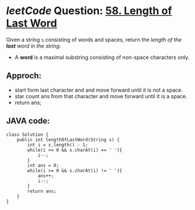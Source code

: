 # _leetCode_ Question: [58. Length of Last Word](https://leetcode.com/problems/length-of-last-word/)

Given a string `s` consisting of words and spaces, return the _length of the **last** word in the string_.

- A **word** is a maximal substring consisting of non-space characters only.

## Approch:

- start form last character and and move forward until it is not a space.
- star count ans from that character and move forward until it is a space.
- return ans;

## JAVA code:

```
class Solution {
    public int lengthOfLastWord(String s) {
        int i = s.length() - 1;
        while(i >= 0 && s.charAt(i) == ' '){
            i--;
        }
        int ans = 0;
        while(i >= 0 && s.charAt(i) != ' '){
            ans++;
            i--;
        }
        return ans;
    }
}
```
